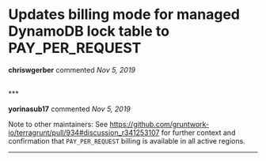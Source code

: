 # Updates billing mode for managed DynamoDB lock table to PAY_PER_REQUEST

**chriswgerber** commented *Nov 5, 2019*


<br />
***


**yorinasub17** commented *Nov 5, 2019*

Note to other maintainers: See https://github.com/gruntwork-io/terragrunt/pull/934#discussion_r341253107 for further context and confirmation that `PAY_PER_REQUEST` billing is available in all active regions.
***

